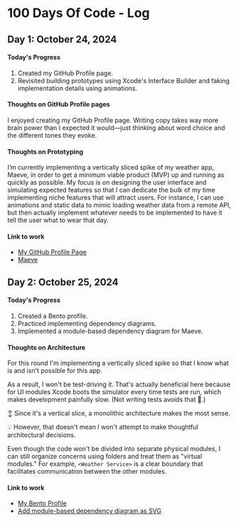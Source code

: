 # 100 Days Of Code - Log

## Day 1: October 24, 2024

#### Today's Progress

1. Created my GitHub Profile page.
1. Revisited building prototypes using Xcode's Interface Builder and faking implementation
   details using animations.

#### Thoughts on GitHub Profile pages

I enjoyed creating my GitHub Profile page. Writing copy takes way more brain power than I
expected it would—just thinking about word choice and the different tones they evoke.

#### Thoughts on Prototyping

I’m currently implementing a vertically sliced spike of my weather app, Maeve, in order to get
a minimum viable product (MVP) up and running as quickly as possible. My focus is on designing
the user interface and simulating expected features so that I can dedicate the bulk of my time
implementing niche features that will attract users. For instance, I can use animations and
static data to mimic loading weather data from a remote API, but then actually implement
whatever needs to be implemented to have it tell the user what to wear that day.

#### Link to work

- [My GitHub Profile Page](https://github.com/webdavis/webdavis)
- [Maeve](https://github.com/webdavis/Maeve)

## Day 2: October 25, 2024

#### Today's Progress

1. Created a Bento profile.
2. Practiced implementing dependency diagrams.
3. Implemented a module-based dependency diagram for Maeve.

#### Thoughts on Architecture

For this round I'm implementing a vertically sliced spike so that I know what is and isn't
possible for this app.

As a result, I won't be test-driving it. That's actually beneficial here because for UI modules
Xcode boots the simulator every time tests are run, which makes development painfully slow.
(Not writing tests avoids that 🤣.)

↕️  Since it's a vertical slice, a monolithic architecture makes the most sense.

💡 However, that doesn't mean I won't attempt to make thoughtful architectural decisions.

Even though the code won't be divided into separate physical modules, I can still organize
concerns using folders and treat them as "virtual modules." For example, `<Weather Service>` is
a clear boundary that facilitates communication between the other modules.

#### Link to work

- [My Bento Profile](https://bento.me/webdavis)
- [Add module-based dependency diagram as SVG](https://github.com/webdavis/Maeve/commit/2290ab56eaf22adbc116bbb7bade15fd024a177b)

